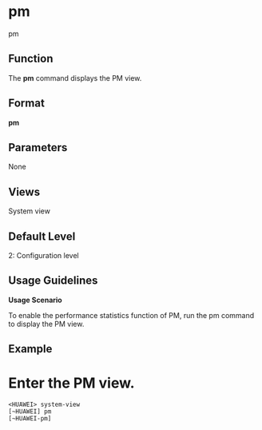 pm
==

pm

Function
--------



The **pm** command displays the PM view.




Format
------

**pm**


Parameters
----------

None

Views
-----

System view


Default Level
-------------

2: Configuration level


Usage Guidelines
----------------

**Usage Scenario**

To enable the performance statistics function of PM, run the pm command to display the PM view.


Example
-------

# Enter the PM view.
```
<HUAWEI> system-view
[~HUAWEI] pm
[~HUAWEI-pm]

```